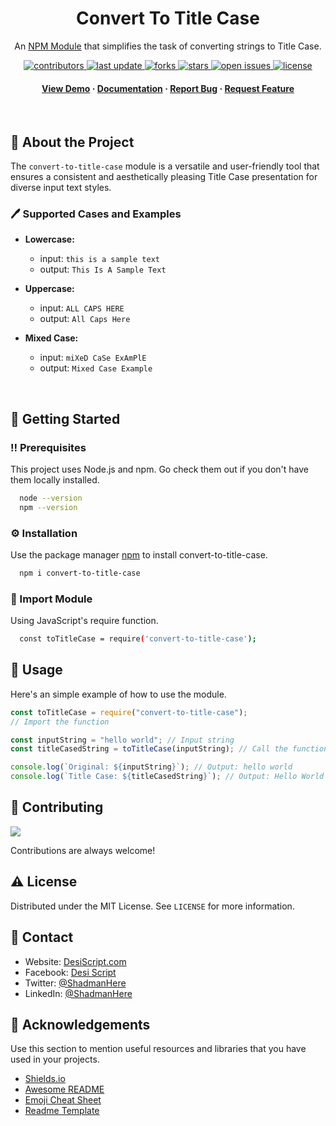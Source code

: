 <div align="center">

  <h1>Convert To Title Case</h1>
  
  <p>
  
An [NPM Module](https://www.npmjs.com/package/convert-to-title-case) that simplifies the task of converting strings to Title Case.

  </p>
  
  
<!-- Badges -->
<p>
  <a href="https://github.com/shadmanhere/title-case-converter/graphs/contributors">
    <img src="https://img.shields.io/github/contributors/shadmanhere/title-case-converter" alt="contributors" />
  </a>
  <a href="">
    <img src="https://img.shields.io/github/last-commit/shadmanhere/title-case-converter" alt="last update" />
  </a>
  <a href="https://github.com/shadmanhere/title-case-converter/network/members">
    <img src="https://img.shields.io/github/forks/shadmanhere/title-case-converter" alt="forks" />
  </a>
  <a href="https://github.com/shadmanhere/title-case-converter/stargazers">
    <img src="https://img.shields.io/github/stars/shadmanhere/title-case-converter" alt="stars" />
  </a>
  <a href="https://github.com/shadmanhere/title-case-converter/issues/">
    <img src="https://img.shields.io/github/issues/shadmanhere/title-case-converter" alt="open issues" />
  </a>
  <a href="https://github.com/shadmanhere/title-case-converter/blob/master/LICENSE">
    <img src="https://img.shields.io/github/license/shadmanhere/title-case-converter.svg" alt="license" />
  </a>
</p>
   
<h4>
    <a href="https://github.com/shadmanhere/title-case-converter/">View Demo</a>
  <span> · </span>
    <a href="https://github.com/shadmanhere/title-case-converter">Documentation</a>
  <span> · </span>
    <a href="https://github.com/shadmanhere/title-case-converter/issues/">Report Bug</a>
  <span> · </span>
    <a href="https://github.com/shadmanhere/title-case-converter/issues/">Request Feature</a>
  </h4>
</div>

<br />

<!-- About the Project -->

## :star2: About the Project

The `convert-to-title-case` module is a versatile and user-friendly tool that ensures a consistent and aesthetically pleasing Title Case presentation for diverse input text styles.

### :pen: Supported Cases and Examples

- **Lowercase:**

  - input: `this is a sample text`
  - output: `This Is A Sample Text`

- **Uppercase:**

  - input: `ALL CAPS HERE`
  - output: `All Caps Here`

- **Mixed Case:**
  - input: `miXeD CaSe ExAmPlE`
  - output: `Mixed Case Example`

<br>

<!-- Getting Started -->

## :toolbox: Getting Started

<!-- Prerequisites -->

### :bangbang: Prerequisites

This project uses Node.js and npm. Go check them out if you don't have them locally installed.

```bash
  node --version
  npm --version
```

<!-- Installation -->

### :gear: Installation

Use the package manager [npm](https://www.npmjs.com/) to install convert-to-title-case.

```bash
  npm i convert-to-title-case
```

<!-- Run Locally -->

### :running: Import Module

Using JavaScript's require function.

```bash
  const toTitleCase = require('convert-to-title-case');
```

<!-- Usage -->

## :eyes: Usage

Here's an simple example of how to use the module.

```javascript
const toTitleCase = require("convert-to-title-case");
// Import the function

const inputString = "hello world"; // Input string
const titleCasedString = toTitleCase(inputString); // Call the function and pass the input string

console.log(`Original: ${inputString}`); // Output: hello world
console.log(`Title Case: ${titleCasedString}`); // Output: Hello World
```

<!-- Contributing -->

## :wave: Contributing

<a href="https://github.com/shadmanhere/title-case-converter/graphs/contributors">
  <img src="https://contrib.rocks/image?repo=shadmanhere/convert-to-title-case" />
</a>

Contributions are always welcome!

<!-- License -->

## :warning: License

Distributed under the MIT License. See `LICENSE` for more information.

<!-- Contact -->

## :handshake: Contact

- Website: [DesiScript.com](https://www.desiscript.com/)
  </br>
- Facebook: [Desi Script](https://www.facebook.com/DesiScript)
  </br>
- Twitter: [@ShadmanHere](https://twitter.com/ShadmanHere)
  </br>
- LinkedIn: [@ShadmanHere](https://www.linkedin.com/in/Shadmanhere)

<!-- Acknowledgments -->

## :gem: Acknowledgements

Use this section to mention useful resources and libraries that you have used in your projects.

- [Shields.io](https://shields.io/)
- [Awesome README](https://github.com/matiassingers/awesome-readme)
- [Emoji Cheat Sheet](https://github.com/ikatyang/emoji-cheat-sheet/blob/master/README.md#travel--places)
- [Readme Template](https://github.com/othneildrew/Best-README-Template)
